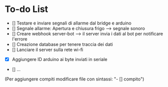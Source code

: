 # To-do List 
- [] Testare e inviare segnali di allarme dal bridge e arduino
- [] Segnale allarme: Apertura e chiusura frigo --> segnale sonoro
- [] Creare webhook server-bot --> il server invia i dati al bot per notificare l'errore
- [] Creazione database per tenere traccia dei dati
- [] Lanciare il server sulla rete wi-fi
- [x] Aggiungere ID arduino ai byte inviati in seriale
- [] ...


(Per aggiungere compiti modificare file con sintassi: "- [] compito") 
